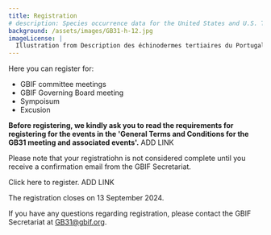 ```yaml
---
title: Registration
# description: Species occurrence data for the United States and U.S. Territories.
background: /assets/images/GB31-h-12.jpg
imageLicense: |
  Illustration from Description des échinodermes tertiaires du Portugal; accompagnée d'un tableau stratigraphique, 1896. Via the [Biodiversity Heritage Library](https://flic.kr/p/2kU5D9t)
---
```


Here you can register for:
- GBIF committee meetings
- GBIF Governing Board meeting
- Sympoisum
- Excusion  

**Before registering, we kindly ask you to read the requirements for registering for the events in the 'General Terms and Conditions for the GB31 meeting and associated events'.** ADD LINK

Please note that your registratiohn is not considered complete until you receive a confirmation email from the GBIF Secretariat.

Click here to register. ADD LINK

The registration closes on 13 September 2024. 

If you have any questions regarding registration, please contact the GBIF Secretariat at [GB31@gbif.org](mailto:GB31@gbif.org).
 
